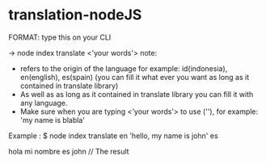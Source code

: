 # translation-nodeJS

FORMAT:
type this on your CLI

-> node index translate <origin> <'your words'> <translated to>
note:
- <origin> refers to the origin of the language for example: id(indonesia), en(english), es(spain)
  (you can fill it what ever you want as long as it contained in translate library)
- As well as <translated to> as long as it contained in translate library you can fill it with any language.
- Make sure when you are typing <'your words'> to use (''), for example: 'my name is blabla'

Example :
$ node index translate en 'hello, my name is john' es

hola mi nombre es john // The result


